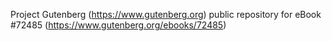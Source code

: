 Project Gutenberg (https://www.gutenberg.org) public repository
for eBook #72485 (https://www.gutenberg.org/ebooks/72485)
